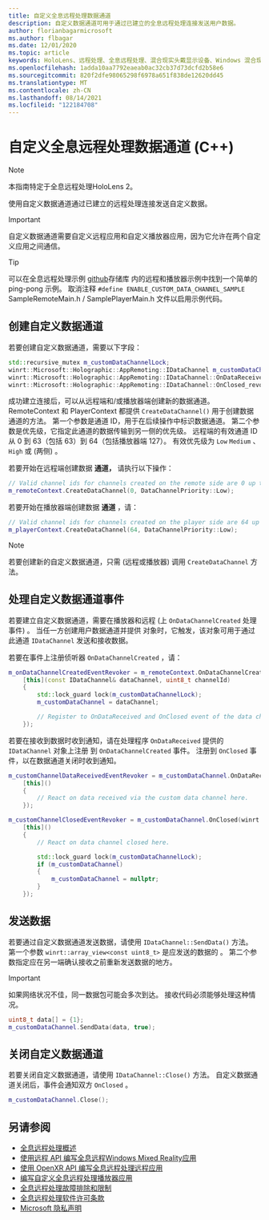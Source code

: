 ```yaml
---
title: 自定义全息远程处理数据通道
description: 自定义数据通道可用于通过已建立的全息远程处理连接发送用户数据。
author: florianbagarmicrosoft
ms.author: flbagar
ms.date: 12/01/2020
ms.topic: article
keywords: HoloLens、远程处理、全息远程处理、混合现实头戴显示设备、Windows 混合现实头戴显示设备、虚拟现实头戴显示设备、数据通道
ms.openlocfilehash: 1adda10aa7792eaeab0ac32cb37d73dcfd2b58e6
ms.sourcegitcommit: 820f2dfe98065298f6978a651f838de12620dd45
ms.translationtype: MT
ms.contentlocale: zh-CN
ms.lasthandoff: 08/14/2021
ms.locfileid: "122184708"
---
```

# <a name="custom-holographic-remoting-data-channels-c"></a>自定义全息远程处理数据通道 (C++) 

>[!NOTE]
>本指南特定于全息远程处理HoloLens 2。

使用自定义数据通道通过已建立的远程处理连接发送自定义数据。

>[!IMPORTANT]
>自定义数据通道需要自定义远程应用和自定义播放器应用，因为它允许在两个自定义应用之间通信。

>[!TIP]
>可以在全息远程处理示例 [github](https://github.com/microsoft/MixedReality-HolographicRemoting-Samples)存储库 内的远程和播放器示例中找到一个简单的 ping-pong 示例。 取消注释 ```#define ENABLE_CUSTOM_DATA_CHANNEL_SAMPLE``` SampleRemoteMain.h / SamplePlayerMain.h 文件以启用示例代码。


## <a name="create-a-custom-data-channel"></a>创建自定义数据通道


若要创建自定义数据通道，需要以下字段：
```cpp
std::recursive_mutex m_customDataChannelLock;
winrt::Microsoft::Holographic::AppRemoting::IDataChannel m_customDataChannel = nullptr;
winrt::Microsoft::Holographic::AppRemoting::IDataChannel::OnDataReceived_revoker m_customChannelDataReceivedEventRevoker;
winrt::Microsoft::Holographic::AppRemoting::IDataChannel::OnClosed_revoker m_customChannelClosedEventRevoker;
```

成功建立连接后，可以从远程端和/或播放器端创建新的数据通道。 RemoteContext 和 PlayerContext 都提供 ```CreateDataChannel()``` 用于创建数据通道的方法。 第一个参数是通道 ID，用于在后续操作中标识数据通道。 第二个参数是优先级，它指定此通道的数据传输到另一侧的优先级。 远程端的有效通道 ID 从 0 到 63（包括 63）到 64（包括播放器端 127）。 有效优先级为 ```Low``` ```Medium``` 、 ```High``` 或 (两侧) 。

若要开始在远程端创建数据 **通道，** 请执行以下操作：
```cpp
// Valid channel ids for channels created on the remote side are 0 up to and including 63
m_remoteContext.CreateDataChannel(0, DataChannelPriority::Low);
```

若要开始在播放器端创建数据 **通道** ，请：
```cpp
// Valid channel ids for channels created on the player side are 64 up to and including 127
m_playerContext.CreateDataChannel(64, DataChannelPriority::Low);
```

>[!NOTE]
>若要创建新的自定义数据通道，只需 (远程或播放器) 调用 ```CreateDataChannel``` 方法。

## <a name="handling-custom-data-channel-events"></a>处理自定义数据通道事件

若要建立自定义数据通道，需要在播放器和远程 (上 ```OnDataChannelCreated``` 处理事件) 。 当任一方创建用户数据通道并提供 对象时，它触发，该对象可用于通过此通道 ```IDataChannel``` 发送和接收数据。

若要在事件上注册侦听器 ```OnDataChannelCreated``` ，请：
```cpp
m_onDataChannelCreatedEventRevoker = m_remoteContext.OnDataChannelCreated(winrt::auto_revoke,
    [this](const IDataChannel& dataChannel, uint8_t channelId)
    {
        std::lock_guard lock(m_customDataChannelLock);
        m_customDataChannel = dataChannel;

        // Register to OnDataReceived and OnClosed event of the data channel here, see below...
    });
```

若要在接收到数据时收到通知，请在处理程序 ```OnDataReceived``` 提供的 ```IDataChannel``` 对象上注册 到 ```OnDataChannelCreated``` 事件。 注册到 ```OnClosed``` 事件，以在数据通道关闭时收到通知。

```cpp
m_customChannelDataReceivedEventRevoker = m_customDataChannel.OnDataReceived(winrt::auto_revoke, 
    [this]()
    {
        // React on data received via the custom data channel here.
    });

m_customChannelClosedEventRevoker = m_customDataChannel.OnClosed(winrt::auto_revoke,
    [this]()
    {
        // React on data channel closed here.

        std::lock_guard lock(m_customDataChannelLock);
        if (m_customDataChannel)
        {
            m_customDataChannel = nullptr;
        }
    });
```

## <a name="sending-data"></a>发送数据

若要通过自定义数据通道发送数据，请使用 ```IDataChannel::SendData()``` 方法。 第一个参数 ```winrt::array_view<const uint8_t>``` 是应发送的数据的 。 第二个参数指定应在另一端确认接收之前重新发送数据的地方。 

>[!IMPORTANT]
>如果网络状况不佳，同一数据包可能会多次到达。 接收代码必须能够处理这种情况。

```cpp
uint8_t data[] = {1};
m_customDataChannel.SendData(data, true);
```

## <a name="closing-a-custom-data-channel"></a>关闭自定义数据通道

若要关闭自定义数据通道，请使用 ```IDataChannel::Close()``` 方法。 自定义数据通道关闭后，事件会通知双方 ```OnClosed``` 。

```cpp
m_customDataChannel.Close();
```

## <a name="see-also"></a>另请参阅
* [全息远程处理概述](holographic-remoting-overview.md)
* [使用远程 API 编写全息远程Windows Mixed Reality应用](holographic-remoting-create-remote-wmr.md)
* [使用 OpenXR API 编写全息远程处理远程应用](holographic-remoting-create-remote-openxr.md)
* [编写自定义全息远程处理播放器应用](holographic-remoting-create-player.md)
* [全息远程处理故障排除和限制](holographic-remoting-troubleshooting.md)
* [全息远程处理软件许可条款](/legal/mixed-reality/microsoft-holographic-remoting-software-license-terms)
* [Microsoft 隐私声明](https://go.microsoft.com/fwlink/?LinkId=521839)
